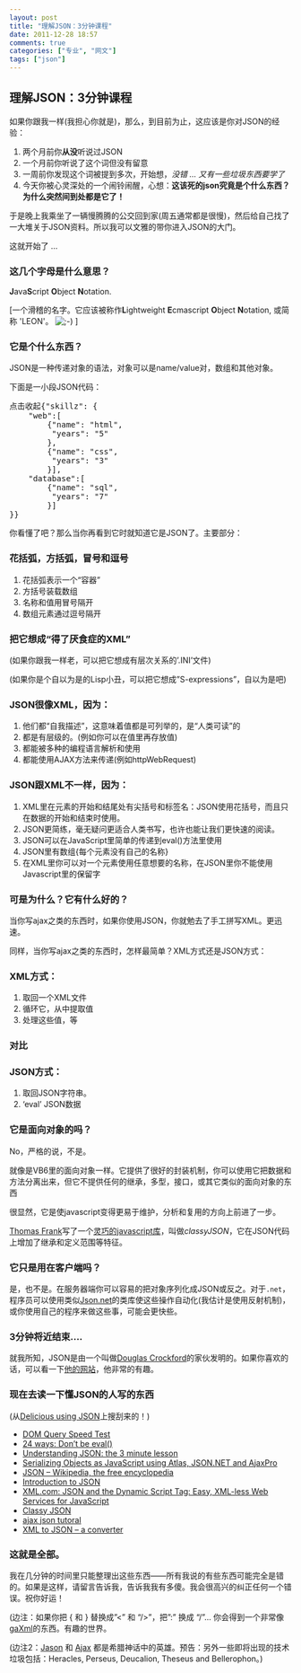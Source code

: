 ```yaml
---
layout: post
title: "理解JSON：3分钟课程"
date: 2011-12-28 18:57
comments: true
categories: ["专业", "网文"]
tags: ["json"]
---
```

## 理解JSON：3分钟课程
如果你跟我一样(我担心你就是)，那么，到目前为止，这应该是你对JSON的经验：
<ol>
	<li>两个月前你<strong>从没</strong>听说过JSON</li>
	<li>一个月前你听说了这个词但没有留意</li>
	<li>一周前你发现这个词被提到多次，开始想，<em>没错 … 又有一些垃圾东西要学了</em></li>
	<li>今天你被心灵深处的一个闹铃闹醒，心想：<strong>这该死的json究竟是个什么东西？为什么突然间到处都是它了！</strong></li>
</ol>
于是晚上我乘坐了一辆慢腾腾的公交回到家(周五通常都是很慢)，然后给自己找了一大堆关于JSON资料。所以我可以文雅的带你进入JSON的大门。

这就开始了 …
<h3>这几个字母是什么意思？</h3>
<strong>J</strong>ava<strong>S</strong>cript <strong>O</strong>bject <strong>N</strong>otation.

[一个滑稽的名字。它应该被称作<strong>L</strong>ightweight <strong>E</strong>cmascript <strong>O</strong>bject <strong>N</strong>otation, 或简称 'LEON'。 <img src="http://www.linuxeden.com/upimg/allimg/110526/0S53B127-0.gif" alt=";-)" /> ]
<h3>它是个什么东西？</h3>
JSON是一种传递对象的语法，对象可以是name/value对，数组和其他对象。

下面是一小段JSON代码：
<pre>点击收起{"skillz": {
	"web":[
		{"name": "html",
		 "years": "5"
		},
		{"name": "css",
		 "years": "3"
		}],
	"database":[
		{"name": "sql",
		 "years": "7"
		}]
}}</pre>
你看懂了吧？那么当你再看到它时就知道它是JSON了。主要部分：
<h3>花括弧，方括弧，冒号和逗号</h3>
<ol>
	<li>花括弧表示一个“容器”</li>
	<li>方括号装载数组</li>
	<li>名称和值用冒号隔开</li>
	<li>数组元素通过逗号隔开</li>
</ol>
<h3>把它想成“得了厌食症的XML”</h3>
(如果你跟我一样老，可以把它想成有层次关系的’.INI’文件)

(如果你是个自以为是的Lisp小丑，可以把它想成”S-expressions”，自以为是吧)
<h3>JSON很像XML，因为：</h3>
<ol>
	<li>他们都“自我描述”，这意味着值都是可列举的，是“人类可读”的</li>
	<li>都是有层级的。(例如你可以在值里再存放值)</li>
	<li>都能被多种的编程语言解析和使用</li>
	<li>都能使用AJAX方法来传递(例如httpWebRequest)</li>
</ol>
<h3>JSON跟XML不一样，因为：</h3>
<ol>
	<li>XML里在元素的开始和结尾处有尖括号和标签名：JSON使用花括号，而且只在数据的开始和结束时使用。</li>
	<li>JSON更简练，毫无疑问更适合人类书写，也许也能让我们更快速的阅读。</li>
	<li>JSON可以在JavaScript里简单的传递到eval()方法里使用</li>
	<li>JSON里有数组{每个元素没有自己的名称}</li>
	<li>在XML里你可以对一个元素使用任意想要的名称，在JSON里你不能使用Javascript里的保留字</li>
</ol>
<h3>可是为什么？它有什么好的？</h3>
当你写ajax之类的东西时，如果你使用JSON，你就勉去了手工拼写XML。更迅速。

同样，当你写ajax之类的东西时，怎样最简单？XML方式还是JSON方式：
<div>
<h3>XML方式：</h3>
<ol>
	<li>取回一个XML文件</li>
	<li>循环它，从中提取值</li>
	<li>处理这些值，等</li>
</ol>
<h3>对比</h3>
<h3>JSON方式：</h3>
<ol>
	<li>取回JSON字符串。</li>
	<li>‘eval’ JSON数据</li>
</ol>
</div>
<h3>它是面向对象的吗？</h3>
No，严格的说，不是。

就像是VB6里的面向对象一样。它提供了很好的封装机制，你可以使用它把数据和方法分离出来，但它不提供任何的继承，多型，接口，或其它类似的面向对象的东西

很显然，它是使javascript变得更易于维护，分析和复用的方向上前进了一步。

<a href="http://www.thomasfrank.se/" target="_blank">Thomas Frank</a>写了一个<a title="classyJSON" href="http://www.thomasfrank.se/classy_json.html" target="_blank">灵巧的javascript库</a>，叫做<em>classyJSON</em>，它在JSON代码上增加了继承和定义范围等特征。
<h3>它只是用在客户端吗？</h3>
是，也不是。在服务器端你可以容易的把对象序列化成JSON或反之。对于<code>.net</code>，程序员可以使用类似<a href="http://www.newtonsoft.com/products/json/" target="_blank">Json.net</a>的类库使这些操作自动化(我估计是使用反射机制)，或你使用自己的程序来做这些事，可能会更快些。
<h3>3分钟将近结束….</h3>
就我所知，JSON是由一个叫做<a href="http://www.crockford.com/" target="_blank">Douglas Crockford</a>的家伙发明的。如果你喜欢的话，可以看一下<a href="http://www.crockford.com/" target="_blank">他的网站</a>，他非常的有趣。
<div>
<h3>现在去读一下懂JSON的人写的东西</h3>
(从<a href="http://del.icio.us/help/json" target="_blank">Delicious using JSON</a>上搜刮来的！)
<ul>
	<li><a href="http://homepages.nildram.co.uk/%7E9jack9/base2/speedtest/" target="_blank">DOM Query Speed Test</a></li>
	<li><a href="http://24ways.org/advent/dont-be-eval" target="_blank">24 ways: Don’t be eval()</a></li>
	<li><a href="http://www.aqee.net/2011/05/26/understanding-json-the-3-minute-lesson/" target="_blank">Understanding JSON: the 3 minute lesson</a></li>
	<li><a href="http://www.hanselman.com/blog/SerializingObjectsAsJavaScriptUsingAtlasJSONNETAndAjaxPro.aspx" target="_blank">Serializing Objects as JavaScript using Atlas, JSON.NET and AjaxPro</a></li>
	<li><a href="http://en.wikipedia.org/wiki/JSON" target="_blank">JSON – Wikipedia, the free encyclopedia</a></li>
	<li><a href="http://www.ajaxprojects.com/ajax/tutorialdetails.php?itemid=11" target="_blank">Introduction to JSON</a></li>
	<li><a href="http://www.xml.com/pub/a/2005/12/21/json-dynamic-script-tag.html" target="_blank">XML.com: JSON and the Dynamic Script Tag: Easy, XML-less Web Services for JavaScript</a></li>
	<li><a href="http://www.thomasfrank.se/classy_json.html" target="_blank">Classy JSON</a></li>
	<li><a href="http://simpletutorials.com/w3/index.php?pagename=Simple%20AJAX%20%28PHP%29%20tutorial" target="_blank">ajax json tutoral</a></li>
	<li><a href="http://www.thomasfrank.se/xml_to_json.html" target="_blank">XML to JSON – a converter</a></li>
</ul>
</div>
<h3>这就是全部。</h3>
我在几分钟的时间里只能整理出这些东西——所有我说的有些东西可能完全是错的。如果是这样，请留言告诉我，告诉我我有多傻。我会很高兴的纠正任何一个错误。祝你好运！

(边注：如果你把 { 和 } 替换成”&lt;” 和 “/&gt;”，把”:” 换成 “/”… 你会得到一个非常像<a href="http://secretgeek.net/gaXml.asp" target="_blank">gaXml</a>的东西。有趣的世界。

(边注2：<a href="http://en.wikipedia.org/wiki/Jason" target="_blank">Jason</a> 和 <a href="http://en.wikipedia.org/wiki/Ajax_%28mythology%29" target="_blank">Ajax</a> 都是希腊神话中的英雄。预告：另外一些即将出现的技术垃圾包括：Heracles, Perseus, Deucalion, Theseus
and Bellerophon。)

